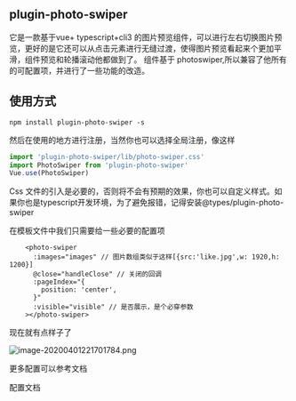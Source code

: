 ## plugin-photo-swiper

它是一款基于vue+ typescript+cli3 的图片预览组件，可以进行左右切换图片预览，更好的是它还可以从点击元素进行无缝过渡，使得图片预览看起来个更加平滑，组件预览和轮播滚动他都做到了。 组件基于 photoswiper,所以兼容了他所有的可配置项，并进行了一些功能的改造。

## 使用方式

```shell
npm install plugin-photo-swiper -s
```

然后在使用的地方进行注册，当然你也可以选择全局注册，像这样

```js
import 'plugin-photo-swiper/lib/photo-swiper.css'
import PhotoSwiper from 'plugin-photo-swiper'
Vue.use(PhotoSwiper)
```

Css 文件的引入是必要的，否则将不会有预期的效果，你也可以自定义样式。如果你也是typescript开发环境，为了避免报错，记得安装@types/plugin-photo-swiper

在模板文件中我们只需要给一些必要的配置项

```vue
    <photo-swiper
      :images="images" // 图片数组类似于这样[{src:'like.jpg',w: 1920,h: 1200}]
      @close="handleClose" // 关闭的回调
      :pageIndex="{
        position: 'center',
      }"
      :visible="visible" // 是否展示，是个必穿参数
    ></photo-swiper>
```

现在就有点样子了

![image-20200401221701784.png](https://i.loli.net/2020/04/01/LwJNqVQcuf7HEMg.png)

更多配置可以参考文档

配置文档